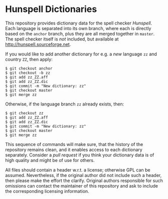 Hunspell Dictionaries
=====================

This repository provides dictionary data for the spell checker *Hunspell*. Each language is separated into its own branch, where each is directly based on the `anchor` branch, plus they are all merged together in `master`. The spell checker itself is *not* included, but available at http://hunspell.sourceforge.net.

If you would like to add another dictionary for e.g. a *new* language `zz` and country `ZZ`, then apply:

    $ git checkout anchor
    $ git checkout -b zz
    $ git add zz_ZZ.aff
    $ git add zz_ZZ.dic
    $ git commit -m "New dictionary: zz"
    $ git checkout master
    $ git merge zz

Otherwise, if the language branch `zz` already exists, then:

    $ git checkout zz
    $ git add zz_ZZ.aff
    $ git add zz_ZZ.dic
    $ git commit -m "New dictionary: zz"
    $ git checkout master
    $ git merge zz

This sequence of commands will make sure, that the history of the repository remains clean, and it enables access to each dictionary separately. Consider a *pull request* if you think your dictionary data is of high quality and might be of use for others.

All files should contain a header w.r.t. a license; otherwise GPL can be assumed. Nevertheless, if the original author did not include such a header, then please make the effort the clarify. Original authors responsible for such omissions can contact the maintainer of this repository and ask to include the corresponding licensing information.
